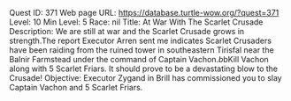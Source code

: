 Quest ID: 371
Web page URL: https://database.turtle-wow.org/?quest=371
Level: 10
Min Level: 5
Race: nil
Title: At War With The Scarlet Crusade
Description: We are still at war and the Scarlet Crusade grows in strength.The report Executor Arren sent me indicates Scarlet Crusaders have been raiding from the ruined tower in southeastern Tirisfal near the Balnir Farmstead under the command of Captain Vachon.$b$bKill Vachon along with 5 Scarlet Friars. It should prove to be a devastating blow to the Crusade!
Objective: Executor Zygand in Brill has commissioned you to slay Captain Vachon and 5 Scarlet Friars.
